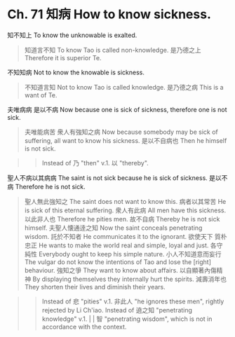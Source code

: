 # Ch. 71 知病 How to know sickness.

知不知上
To know the unknowable is exalted.

> 知道言不知
To know Tao is called non-knowledge.
是乃德之上
Therefore it is superior Te.

不知知病
Not to know the knowable is sickness.

> 不知道言知
Not to know Tao is called knowledge.
是乃德之病
This is a want of Te.

夫唯病病
是以不病
Now because one is sick of sickness,
therefore one is not sick.

> 夫唯能病苦
衆人有強知之病
Now because somebody may be sick of suffering,
all want to know his sickness.
是以不自病也
Then he himself is not sick.

>> Instead of 乃 "then" v.1. 以 "thereby".

聖人不病以其病病
The saint is not sick because he is sick of sickness.
是以不病
Therefore he is not sick.

> 聖人無此強知之
The saint does not want to know this.
病者以其常苦
He is sick of this eternal suffering.
衆人有此病
All men have this sickness.
以此非人也
Therefore he pities men.
故不自病
Thereby he is not sick himself.
夫聖人懐通逹之知
Now the saint conceals penetrating wisdom.
託於不知者
He communicates it to the ignorant.
欲使天下
質朴
忠正
He wants to make the world
real and simple,
loyal and just.
各守純性
Everybody ought to keep his simple nature.
小人不知道意而妄行
The vulgar do not know the intentions of Tao and lose the [right] behaviour.
強知之爭
They want to know about affairs.
以自顯著內傷精神
By displaying themselves they internally hurt the spirits.
減壽消年也
They shorten their lives and diminish their years.

>> Instead of 悲 "pities" v.1. 非此人 "he ignores these men",
rightly rejected by Li Ch'iao.
Instead of 遶之知 "penetrating knowledge"
v.1. | | 智 "penetrating wisdom",
which is not in accordance with the context.
